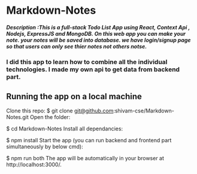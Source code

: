 # Markdown-Notes
##### Description :This is a full-stack Todo List App using React, Context Api , Nodejs, ExpressJS and MongoDB. On this web app you can make your note. your notes will be saved into database. we have login/signup page so that users can only see thier notes not others notse.

### I did this app to learn how to combine all the individual technologies. I made my own api to get data from backend part. 



## Running the app on a local machine
Clone this repo:
$ git clone git@github.com:shivam-cse/Markdown-Notes.git
Open the folder:

$ cd Markdown-Notes
Install all dependancies:

$ npm install
Start the app (you can run backend and frontend part simultaneously by below cmd):

$ npm run both 
The app will be automatically in your browser at http://localhost:3000/.



